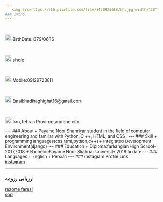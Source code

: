 ```yaml
---
   <img src=https://s16.picofile.com/file/8420920618/hh.jpg width="20" height="20">
### Intro
---
```

<br>
<p>
  
  <img src="https://camo.githubusercontent.com/977cef1bef87f58de0499ea121dfcd959bb3f26758702bf3d8484e3658866704/687474703a2f2f7331352e7069636f66696c652e636f6d2f66696c652f383430393936323435302f2544392542452544382542312544392538382544392538312544382541372544422538432544392538342e706e67" width="20" height="20">
 BirthDate:1379/06/16
  </p>
<br>
<p>
  <img src="https://camo.githubusercontent.com/8694ed109911def3a096ad16256888ceb3c2d8ca61700fc602359303f0bc4542/687474703a2f2f7331342e7069636f66696c652e636f6d2f66696c652f383430393936353334322f2544382541372544382542322544382541462544392538382544382541372544382541432e706e67" width="20" height="20">
 single
 </p>
 <br>
 <p>
  <img src="https://camo.githubusercontent.com/16892a7d5002a9798616111fd357007208eb61d2f6277f58fee1d8ecae966cf4/687474703a2f2f7331352e7069636f66696c652e636f6d2f66696c652f383430393936353633342f2544382541412544392538342544392538312544392538362e706e67" width="20" height="20">
 Mobile:09129723811
 </p>
 <br>
 <p>
  <img src="https://camo.githubusercontent.com/53f25e137cab76d586f784a2201cf67765c5e6a61b1fdb9cd6f91b3e8edb5100/687474703a2f2f7331352e7069636f66696c652e636f6d2f66696c652f383430393936353832362f2544382541372544422538432544392538352544422538432544392538342e706e67" width="20" height="20">
 Email:hadihaghighat16@gmail.com
  </p>
  <br>
  <p>
  <img src="https://camo.githubusercontent.com/c3a1cd35d8c4a12d097e802d8bd2dcd47adc8387fa6eea642d2220e093c975f1/687474703a2f2f7331342e7069636f66696c652e636f6d2f66696c652f383430393936363031382f2544412541392544382542342544392538382544382542312e706e67" width="20" height="20">
 Iran,Tehran Province,andishe city
  </p>
---
### About
+ Payame Noor Shahriyar student in the field of computer engineering and familiar with Python, C ++, HTML, and CSS .
---
### Skill
+ programming languages(css,html,python,c++)
+ Integrated Development Environment(django)
---
### Education
+ Diploma:farhangian High School-2017,2018
+ Bachelor:Payame Noor Shahriar University 2018 to date
---
### Languages
+ English
+ Persian
---
### instagram Profile Link
<br>
 <a href=" https://instagram.com/hadiihaghighat">instagram</a>
<br>


---
### ارزیابی رزومه
[rezome faresi](/resume-fa)
<br>
[sop](/sop)
